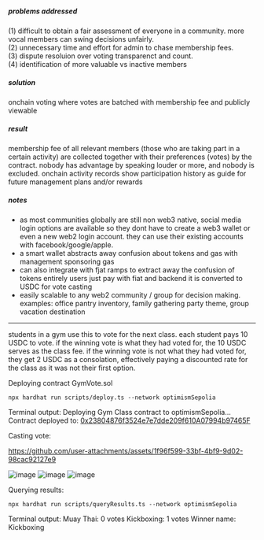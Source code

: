 ##### problems addressed
(1) difficult to obtain a fair assessment of everyone in a community. more vocal members can swing decisions unfairly.\
(2) unnecessary time and effort for admin to chase membership fees.\
(3) dispute resoluion over voting transparenct and count.\
(4) identification of more valuable vs inactive members

##### solution
onchain voting where votes are batched with membership fee and publicly viewable

##### result
membership fee of all relevant members (those who are taking part in a certain activity) are collected together with their preferences (votes) by the contract. nobody has advantage by speaking louder or more, and nobody is excluded. onchain activity records show participation history as guide for future management plans and/or rewards

##### notes
- as most communities globally are still non web3 native, social media login options are available so they dont have to create a web3 wallet or even a new web2 login account. they can use their existing accounts with facebook/google/apple.
- a smart wallet abstracts away confusion about tokens and gas with management sponsoring gas
- can also integrate with fjat ramps to extract away the confusion of tokens entirely  users just pay with fiat and backend it is converted to USDC for vote casting
- easily scalable to any web2 community / group for decision making. examples: office pantry inventory, family gathering party theme, group vacation destination

---

students in a gym use this to vote for the next class. each student pays 10 USDC to vote. if the winning vote is what they had voted for, the 10 USDC serves as the class fee. if the winning vote is not what they had voted for, they get 2 USDC as a consolation, effectively paying a discounted rate for the class as it was not their first option.

Deploying contract GymVote.sol
``` 
npx hardhat run scripts/deploy.ts --network optimismSepolia      
```

Terminal output:
Deploying Gym Class contract to optimismSepolia...
Contract deployed to:
[0x23804876f3524e7e7dde209f610A07994b97465F](https://sepolia-optimism.etherscan.io/address/0x23804876f3524e7e7dde209f610A07994b97465F)

Casting vote:


https://github.com/user-attachments/assets/1f96f599-33bf-4bf9-9d02-98cac92127e9

![image](https://github.com/user-attachments/assets/75fb067a-c1cd-4614-8dfe-6fd70af7a99b)
![image](https://github.com/user-attachments/assets/9f2ee66b-60eb-4f8d-aef6-d3e8760d4900)
![image](https://github.com/user-attachments/assets/3119c43f-56c4-4a3c-801a-9247b746cdbb)




Querying results:
```
npx hardhat run scripts/queryResults.ts --network optimismSepolia
```

Terminal output:
Muay Thai: 0 votes
Kickboxing: 1 votes
Winner name: Kickboxing
